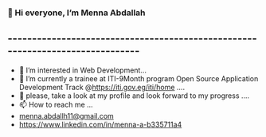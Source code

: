 ###                 👋 Hi everyone, I’m Menna Abdallah
## ------------------------------------------------------------------------------
- 👀 I’m interested in Web Development...
- 🌱 I’m currently a trainee at ITI-9Month program Open Source Application Development Track @https://iti.gov.eg/iti/home ....
- 💞️ please, take a look at my profile and look forward to my progress ....
- 📫 How to reach me ...
- menna.abdallh11@gmail.com
- https://www.linkedin.com/in/menna-a-b335711a4
<!---
menna-abdallah/menna-abdallah is a ✨ special ✨ repository because its `README.md` (this file) appears on your GitHub profile.
You can click the Preview link to take a look at your changes.
--->

